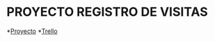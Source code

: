 # PROYECTO REGISTRO DE VISITAS

*[Proyecto](https://registrovisitantes-356b2.firebaseapp.com)
*[Trello](https://trello.com/b/nyjaV4Br/proyecto-x)
 

